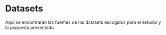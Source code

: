 # Datasets
Aqui se encontraran las fuentes de los datasets escogidos para el estudio y la popuesta presentada

